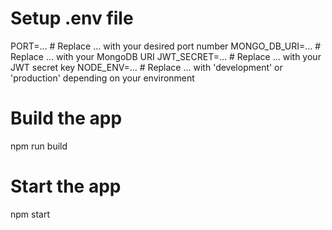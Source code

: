 # Setup .env file  
PORT=...              # Replace ... with your desired port number
MONGO_DB_URI=...      # Replace ... with your MongoDB URI
JWT_SECRET=...        # Replace ... with your JWT secret key
NODE_ENV=...          # Replace ... with 'development' or 'production' depending on your environment

# Build the app 
npm run build 

# Start the app 
npm start 

